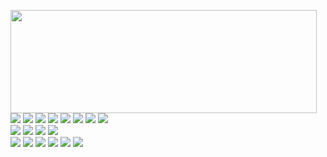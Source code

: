 <p>
  <img align="left" width="490" height="165" src="https://github-readme-stats.vercel.app/api?username=AlexVWeb&show_icons=true&hide_border=false&line_height=20&title_color=23A9F2&icon_color=1b93c9&show_owner=true"/>
  <p>
    <img src="https://img.shields.io/badge/-Visual%20Studio%20Code-23A9F2?style=flat-square&logo=Visual%20Studio%20Code&logoColor=white"/>
	<img src="https://img.shields.io/badge/-PHPStorm-000000?style=flat-square&logo=PHPStorm&logoColor=white"/>
    <img src="https://img.shields.io/badge/-Github-181717?style=flat-square&logo=GitHub&logoColor=white"/>
    <img src="https://img.shields.io/badge/-Git-F44D27?style=flat-square&logo=Git&logoColor=white"/>
    <img src="https://img.shields.io/badge/-NPM-CB3837?style=flat-square&logo=NPM&logoColor=white"/>
    <img src="https://img.shields.io/badge/-Apache-D22128?style=flat-square&logo=Apache&logoColor=white"/>
    <img src="https://img.shields.io/badge/-Slack-E01563?style=flat-square&logo=Slack&logoColor=white"/>
    <img src="https://img.shields.io/badge/-Discord-7289DA?style=flat-square&logo=Discord&logoColor=white"/><br/>
    <img src="https://img.shields.io/badge/-PHP-474A8A?style=flat-square&logo=PHP&logoColor=white"/>
	<img src="https://img.shields.io/badge/-MySQL-F29111?style=flat-square&logo=MySQL&logoColor=white"/>
	<img src="https://img.shields.io/badge/-Symfony-181717?style=flat-square&logo=Symfony&logoColor=white"/>
	<img src="https://img.shields.io/badge/-WordPress-21759B?style=flat-square&logo=WordPress&logoColor=white"/><br>
    <img src="https://img.shields.io/badge/-JS-F7DF1E?style=flat-square&logo=JavaScript&logoColor=white"/>
	<img src="https://img.shields.io/badge/-React-61DBFB?style=flat-square&logo=React&logoColor=white"/>
    <img src="https://img.shields.io/badge/-Vue.js-42B883?style=flat-square&logo=Vue.js&logoColor=white"/>
    <img src="https://img.shields.io/badge/-WebPack-1C78C0?style=flat-square&logo=WebPack&logoColor=white"/>
	<img src="https://img.shields.io/badge/-HTML5-E34F26?style=flat-square&logo=HTML5&logoColor=white"/>
	<img src="https://img.shields.io/badge/-CSS3-1572B6?style=flat-square&logo=CSS3&logoColor=white"/>
  </p>
</p>
